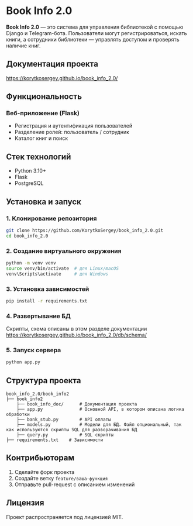 # Book Info 2.0

**Book Info 2.0** — это система для управления библиотекой с помощью Django и Telegram-бота. Пользователи могут регистрироваться, искать книги, а сотрудники библиотеки — управлять доступом и проверять наличие книг.

## Документация проекта 

https://korytkosergey.github.io/book_info_2.0/

## Функциональность

### Веб-приложение (Flask)
- Регистрация и аутентификация пользователей
- Разделение ролей: пользователь / сотрудник
- Каталог книг и поиск

## Стек технологий

- Python 3.10+
- Flask
- PostgreSQL

## Установка и запуск

### 1. Клонирование репозитория

```bash
git clone https://github.com/KorytkoSergey/book_info_2.0.git
cd book_info_2.0
```

### 2. Создание виртуального окружения

```bash
python -m venv venv
source venv/bin/activate  # для Linux/macOS
venv\Scripts\activate     # для Windows
```

### 3. Установка зависимостей

```bash
pip install -r requirements.txt
```
### 4. Развертывание БД
Скрипты, схема описаны в этом разделе документации https://korytkosergey.github.io/book_info_2.0/db/schema/


### 5. Запуск сервера

```bash
python app.py
````

## Структура проекта

```
book_info_2.0/book_info2
├── book_info2
    ├── book_info_doc/      # Документация проекта
    ├── app.py              # Основной API, в котором описана логика обработки
    ├── bank_stub.py        # API оплаты
    ├── models.py           # Модели для БД. Файл опциональный, так как используются скрипты SQL для разворачивания БД
    ├── query.py            # SQL скрипты 
├── requirements.txt    # Зависимости
```

## Контрибьюторам

1. Сделайте форк проекта
2. Создайте ветку `feature/ваша-функция`
3. Отправьте pull-request с описанием изменений

## Лицензия

Проект распространяется под лицензией MIT.

